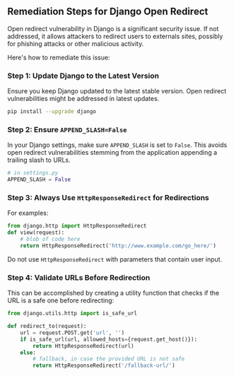 

## Remediation Steps for Django Open Redirect

Open redirect vulnerability in Django is a significant security issue. If not addressed, it allows attackers to redirect users to externals sites, possibly for phishing attacks or other malicious activity. 

Here's how to remediate this issue:

### Step 1: Update Django to the Latest Version
Ensure you keep Django updated to the latest stable version. Open redirect vulnerabilities might be addressed in latest updates.

```bash
pip install --upgrade django
```

### Step 2: Ensure `APPEND_SLASH=False`
In your Django settings, make sure `APPEND_SLASH` is set to `False`. This avoids open redirect vulnerabilities stemming from the application appending a trailing slash to URLs.

```python
# in settings.py
APPEND_SLASH = False
```

### Step 3: Always Use `HttpResponseRedirect` for Redirections

For examples:

```python
from django.http import HttpResponseRedirect
def view(request):
    # blob of code here
    return HttpResponseRedirect('http://www.example.com/go_here/')
```
Do not use `HttpResponseRedirect` with parameters that contain user input. 

### Step 4: Validate URLs Before Redirection

This can be accomplished by creating a utility function that checks if the URL is a safe one before redirecting:

```python
from django.utils.http import is_safe_url

def redirect_to(request):
    url = request.POST.get('url', '')
    if is_safe_url(url, allowed_hosts={request.get_host()}):
        return HttpResponseRedirect(url)
    else:
        # fallback, in case the provided URL is not safe
        return HttpResponseRedirect('/fallback-url/')
```